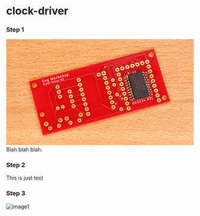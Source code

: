 # clock-driver

### Step 1
![image1](media/_MG_2800r.jpg)
Blah blah blah.
### Step 2
This is just text
### Step 3
![image1](media/_MG_2801.jpg)
